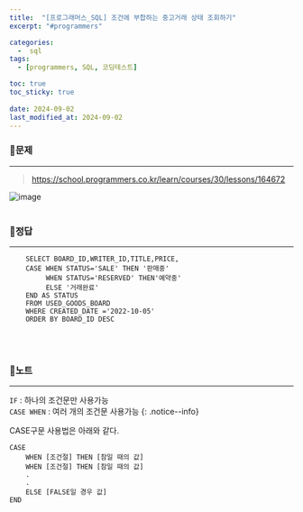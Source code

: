 ```yaml
---
title:  "[프로그래머스_SQL] 조건에 부합하는 중고거래 상태 조회하기"
excerpt: "#programmers"

categories:
  -  sql
tags:
  - [programmers, SQL, 코딩테스트]

toc: true
toc_sticky: true
 
date: 2024-09-02
last_modified_at: 2024-09-02
---
```


### 📜문제
-----
> <https://school.programmers.co.kr/learn/courses/30/lessons/164672> 

![image](https://github.com/user-attachments/assets/6e507e3e-4713-44ec-abf5-560ea1e02d03)
<br><br>  

### 📜정답
-----
```
    SELECT BOARD_ID,WRITER_ID,TITLE,PRICE,
    CASE WHEN STATUS='SALE' THEN '판매중'
         WHEN STATUS='RESERVED' THEN'예약중'
         ELSE '거래완료'
    END AS STATUS 
    FROM USED_GOODS_BOARD 
    WHERE CREATED_DATE ='2022-10-05'
    ORDER BY BOARD_ID DESC
```  
<br><br>

### 📜노트
-----
`IF`        : 하나의 조건문만 사용가능  
`CASE WHEN` : 여러 개의 조건문 사용가능
{: .notice--info} 
  
CASE구문 사용법은 아래와 같다.
```
CASE
    WHEN [조건절] THEN [참일 때의 값]
    WHEN [조건절] THEN [참일 때의 값]
    .
    .
    ELSE [FALSE일 경우 값]
END
```
